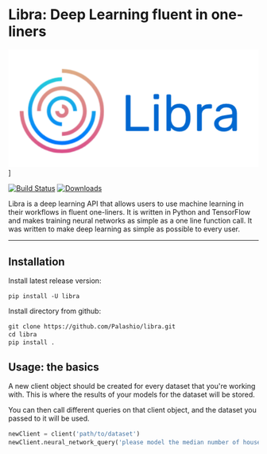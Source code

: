 # Libra: Deep Learning fluent in one-liners

![Test Image 1](/tools/data/gh_images/libra-logo.png)]

[![Build Status](https://travis-ci.org/Palashio/libra.svg?branch=master)](https://travis-ci.org/Palashio/libra)
[![Downloads](https://pepy.tech/badge/libra)](https://pepy.tech/project/libra)

Libra is a deep learning API that allows users to use machine learning in their workflows in fluent one-liners. It is written in Python and TensorFlow and makes training neural networks as simple as a one line function call. It was written to make deep learning as simple as possible to every user. 
*** 

## Installation

Install latest release version:

```
pip install -U libra
```

Install directory from github:

```
git clone https://github.com/Palashio/libra.git
cd libra
pip install .
```

## Usage: the basics

A new client object should be created for every dataset that you're working with. This is where the results of your models for the dataset will be stored.

You can then call different queries on that client object, and the dataset you passed to it will be used. 

```python
newClient = client('path/to/dataset') 
newClient.neural_network_query('please model the median number of households')
```
